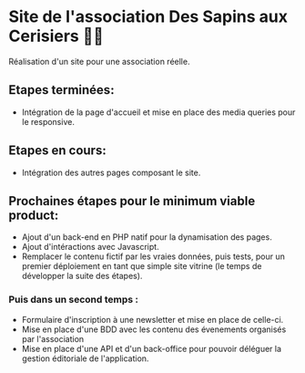 # Site de l'association Des Sapins aux Cerisiers 🌲🌸

Réalisation d'un site pour une association réelle.

## Etapes terminées:

  - Intégration de la page d'accueil et mise en place des media queries pour le responsive.
  
## Etapes en cours:

  - Intégration des autres pages composant le site.

## Prochaines étapes pour le minimum viable product:
- Ajout d'un back-end en PHP natif pour la dynamisation des pages.
- Ajout d'intéractions avec Javascript.
- Remplacer le contenu fictif par les vraies données, puis tests, pour un premier déploiement en tant que simple site vitrine (le temps de développer la suite des étapes).

### Puis dans un second temps :

- Formulaire d'inscription à une newsletter et mise en place de celle-ci.
- Mise en place d'une BDD avec les contenu des évenements organisés par l'association
- Mise en place d'une API et d'un back-office pour pouvoir déléguer la gestion éditoriale de l'application.



